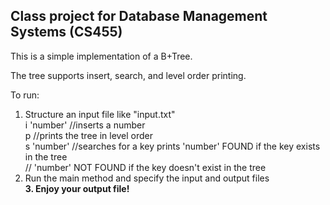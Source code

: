 Class project for Database Management Systems (CS455)
------------------------------------------------------

This is a simple implementation of a B+Tree.

The tree supports insert, search, and level order printing.

To run:  
1. Structure an input file like "input.txt"  
  i 'number' //inserts a number  
  p          //prints the tree in level order  
  s 'number' //searches for a key prints 'number' FOUND if the key exists in the tree  
   // 'number' NOT FOUND if the key doesn't exist in the tree  
2. Run the main method and specify the input and output files  
<b>3. Enjoy your output file!  </b>

